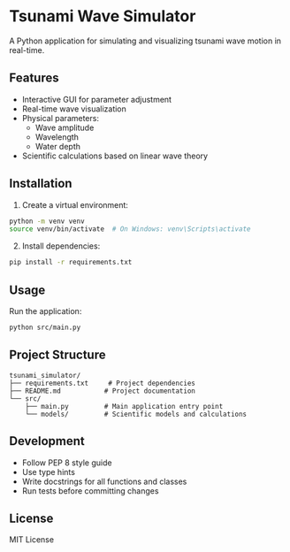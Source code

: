 # Tsunami Wave Simulator

A Python application for simulating and visualizing tsunami wave motion in real-time.

## Features

- Interactive GUI for parameter adjustment
- Real-time wave visualization
- Physical parameters:
  - Wave amplitude
  - Wavelength
  - Water depth
- Scientific calculations based on linear wave theory

## Installation

1. Create a virtual environment:
```bash
python -m venv venv
source venv/bin/activate  # On Windows: venv\Scripts\activate
```

2. Install dependencies:
```bash
pip install -r requirements.txt
```

## Usage

Run the application:
```bash
python src/main.py
```

## Project Structure

```
tsunami_simulator/
├── requirements.txt     # Project dependencies
├── README.md           # Project documentation
└── src/
    ├── main.py         # Main application entry point
    └── models/         # Scientific models and calculations
```

## Development

- Follow PEP 8 style guide
- Use type hints
- Write docstrings for all functions and classes
- Run tests before committing changes

## License

MIT License
